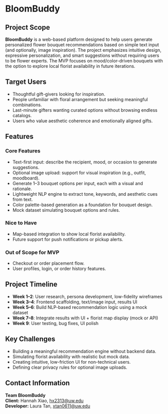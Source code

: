 # BloomBuddy

## Project Scope

**BloomBuddy** is a web-based platform designed to help users generate personalized flower bouquet recommendations based on simple text input (and optionally, image inspiration). The project emphasizes intuitive design, expressive personalization, and smart suggestions without requiring users to be flower experts. The MVP focuses on mood/color-driven bouquets with the option to explore local florist availability in future iterations.

## Target Users

- Thoughtful gift-givers looking for inspiration.
- People unfamiliar with floral arrangement but seeking meaningful combinations.
- Last-minute gifters wanting curated options without browsing endless catalogs.
- Users who value aesthetic coherence and emotionally aligned gifts.


## Features

### Core Features
- Text-first input: describe the recipient, mood, or occasion to generate suggestions.
- Optional image upload: support for visual inspiration (e.g., outfit, moodboard).
- Generate 1–3 bouquet options per input, each with a visual and rationale.
- Lightweight NLP engine to extract tone, keywords, and aesthetic cues from text.
- Color palette-based generation as a foundation for bouquet design.
- Mock dataset simulating bouquet options and rules.

### Nice to Have
- Map-based integration to show local florist availability.
- Future support for push notifications or pickup alerts.

### Out of Scope for MVP
- Checkout or order placement flow.
- User profiles, login, or order history features.


## Project Timeline

- **Week 1–2**: User research, persona development, low-fidelity wireframes  
- **Week 3–4**: Frontend scaffolding, text/image input, results UI  
- **Week 5–6**: Build NLP-based recommendation logic using a mock dataset  
- **Week 7–8**: Integrate results with UI + florist map display (mock or API)  
- **Week 9**: User testing, bug fixes, UI polish  


## Key Challenges

- Building a meaningful recommendation engine without backend data.
- Simulating florist availability with realistic but mock data.
- Creating intuitive, low-friction UI for non-technical users.
- Defining clear privacy rules for optional image uploads.


## Contact Information

**Team BloomBuddy**  
**Client:** Hannah Xiao, hx2313@uw.edu <br>
**Developer:** Laura Tan, xtan0611@uw.edu

